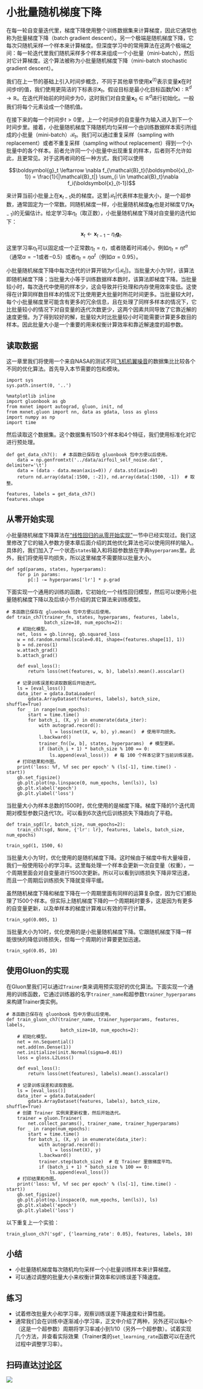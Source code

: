 # 小批量随机梯度下降

在每一轮自变量迭代里，梯度下降使用整个训练数据集来计算梯度，因此它通常也称为批量梯度下降（batch gradient descent）。另一个极端是随机梯度下降，它每次只随机采样一个样本来计算梯度。但深度学习中的常用算法在这两个极端之间：每一轮迭代里我们随机采样多个样本来组成一个小批量（mini-batch），然后对它计算梯度。这个算法被称为小批量随机梯度下降（mini-batch stochastic gradient descent）。

我们在上一节的基础上引入时间步概念，不同于其他章节使用$\boldsymbol{x}^{(t)}$表示变量$\boldsymbol{x}$在时间步$t$的值，我们使用更简洁的下标表示$\boldsymbol{x}_t$。假设目标是最小化目标函数$f(\boldsymbol{x}): \mathbb{R}^d \rightarrow \mathbb{R}$。在迭代开始前的时间步为$0$，这时我们对自变量$\boldsymbol{x}_0\in \mathbb{R}^d$进行初始化。一般我们将每个元素设成一个随机值。

在接下来的每一个时间步$t>0$里，上一个时间步的自变量作为输入进入到下一个时间步里。接着，小批量随机梯度下降随机均匀采样一个由训练数据样本索引所组成的小批量（mini-batch）$\mathcal{B}_t$。我们可以通过重复采样（sampling with replacement）或者不重复采样（sampling without replacement）得到一个小批量中的各个样本。前者允许同一个小批量中出现重复的样本，后者则不允许如此，且更常见。对于这两者间的任一种方式，我们可以使用

$$\boldsymbol{g}_t \leftarrow \nabla f_{\mathcal{B}_t}(\boldsymbol{x}_{t-1}) = \frac{1}{|\mathcal{B}_t|} \sum_{i \in \mathcal{B}_t}\nabla f_i(\boldsymbol{x}_{t-1})$$

来计算当前小批量上在$\boldsymbol{x}_{t-1}$处的梯度。这里$|\mathcal{B}_t|$代表样本批量大小，是一个超参数，通常固定为一个常数。同随机梯度一样，小批量随机梯度$\boldsymbol{g}_t$也是对梯度$\nabla f(\boldsymbol{x}_{t-1})$的无偏估计。给定学习率$\eta_t$（取正数），小批量随机梯度下降对自变量的迭代如下：

$$\boldsymbol{x}_t \leftarrow \boldsymbol{x}_{t-1} - \eta_t \boldsymbol{g}_t.$$

这里学习率$\eta_t$可以固定成一个正常数$\eta_t=\eta$，或者随着时间减小，例如$\eta_t=\eta t^\alpha$（通常$\alpha=-1$或者$-0.5$）或者$\eta_t = \eta \alpha^t$（例如$\alpha=0.95$）。

小批量随机梯度下降中每次迭代的计算开销为$\mathcal{O}(|\mathcal{B}_t|)$。当批量大小为1时，该算法即随机梯度下降；当批量大小等于训练数据样本数时，该算法即梯度下降。当批量较小时，每次迭代中使用的样本少，这会导致并行处理和内存使用效率变低。这使得在计算同样数目样本的情况下比使用更大批量时所花时间更多。当批量较大时，每个小批量梯度里可能含有更多的冗余信息，且在处理了同样多样本的情况下，它比批量较小的情况下对自变量的迭代次数更少，这两个因素共同导致了它靠近解的速度更慢。为了得到较好的解，批量较大时比批量较小时可能需要计算更多数目的样本。因此批量大小是一个重要的用来权衡计算效率和靠近解速度的超参数。

## 读取数据

这一章里我们将使用一个来自NASA的测试不同[飞机机翼噪音](https://archive.ics.uci.edu/ml/datasets/Airfoil+Self-Noise)的数据集比比较各个不同的优化算法。首先导入本节需要的包和模块。

```{.python .input  n=1}
import sys
sys.path.insert(0, '..')

%matplotlib inline
import gluonbook as gb
from mxnet import autograd, gluon, init, nd
from mxnet.gluon import nn, data as gdata, loss as gloss
import numpy as np
import time
```

然后读取这个数据集。这个数据集有1503个样本和4个特征，我们使用标准化对它进行预处理。

```{.python .input  n=2}
def get_data_ch7():  # 本函数已保存在 gluonbook 包中方便以后使用。
    data = np.genfromtxt('../data/airfoil_self_noise.dat', delimiter='\t')
    data = (data - data.mean(axis=0)) / data.std(axis=0)
    return nd.array(data[:1500, :-2]), nd.array(data[:1500, -1])  # 取整。

features, labels = get_data_ch7()
features.shape
```

## 从零开始实现

小批量随机梯度下降算法在[“线性回归的从零开始实现”](../chapter_deep-learning-basics/linear-regression-scratch.md)一节中已经实现过。我们这里修改了它的输入参数方便本章后面介绍的其他优化算法也可以使用同样的输入。具体的，我们加入了一个状态`states`输入和将超参数放在字典`hyperparams`里。此外，我们将使用平均损失，所以这里梯度不需要除以批量大小。

```{.python .input  n=3}
def sgd(params, states, hyperparams):
    for p in params:
        p[:] -= hyperparams['lr'] * p.grad
```

下面实现一个通用的训练的函数，它初始化一个线性回归模型，然后可以使用小批量随机梯度下降以及后续小节介绍的其它算法来训练模型。

```{.python .input  n=4}
# 本函数已保存在 gluonbook 包中方便以后使用。
def train_ch7(trainer_fn, states, hyperparams, features, labels,
              batch_size=10, num_epochs=2):
    # 初始化模型。
    net, loss = gb.linreg, gb.squared_loss
    w = nd.random.normal(scale=0.01, shape=(features.shape[1], 1))
    b = nd.zeros(1)
    w.attach_grad()
    b.attach_grad()

    def eval_loss():
        return loss(net(features, w, b), labels).mean().asscalar()
    
    # 记录训练误差和读取数据后开始迭代。
    ls = [eval_loss()]
    data_iter = gdata.DataLoader(
        gdata.ArrayDataset(features, labels), batch_size, shuffle=True)
    for _ in range(num_epochs):
        start = time.time()
        for batch_i, (X, y) in enumerate(data_iter):
            with autograd.record():
                l = loss(net(X, w, b), y).mean()  # 使用平均损失。
            l.backward()
            trainer_fn([w, b], states, hyperparams)  # 模型更新。
            if (batch_i + 1) * batch_size % 100 == 0:
                ls.append(eval_loss())  # 每 100 个样本记录下当前训练误差。
    # 打印结果和作图。
    print('loss: %f, %f sec per epoch' % (ls[-1], time.time() - start))
    gb.set_figsize()
    gb.plt.plot(np.linspace(0, num_epochs, len(ls)), ls)
    gb.plt.xlabel('epoch')
    gb.plt.ylabel('loss')
```

当批量大小为样本总数的1500时，优化使用的是梯度下降。梯度下降的1个迭代周期对模型参数只迭代1次。可以看到6次迭代后训练损失下降趋向了平稳。

```{.python .input  n=5}
def train_sgd(lr, batch_size, num_epochs=2):
    train_ch7(sgd, None, {'lr': lr}, features, labels, batch_size, num_epochs)

train_sgd(1, 1500, 6)
```

当批量大小为1时，优化使用的是随机梯度下降。这时候由于梯度中有大量噪音，我们一般使用较小的学习率。这里每处理一个样本会更新一次自变量（权重），一个周期里面会对自变量进行1500次更新。所以可以看到训练损失下降非常迅速，而且一个周期后训练损失下降就变得平缓。

虽然随机梯度下降和梯度下降在一个周期里面有同样的运算复杂度，因为它们都处理了1500个样本。但实际上随机梯度下降的一个周期耗时要多，这是因为有更多的自变量更新，以及单样本的梯度计算难以有效的平行计算。

```{.python .input  n=6}
train_sgd(0.005, 1)
```

当批量大小为10时，优化使用的是小批量随机梯度下降。它跟随机梯度下降一样能很快的降低训练损失，但每一个周期的计算要更加迅速。

```{.python .input  n=7}
train_sgd(0.05, 10)
```

## 使用Gluon的实现

在Gluon里我们可以通过`Trainer`类来调用预实现好的优化算法。下面实现一个通用的训练函数，它通过训练器的名字`trainer_name`和超参数`trainer_hyperparams`来构建Trainer类实例。

```{.python .input  n=8}
# 本函数已保存在 gluonbook 包中方便以后使用。
def train_gluon_ch7(trainer_name, trainer_hyperparams, features, labels,
                    batch_size=10, num_epochs=2):
    # 初始化模型。
    net = nn.Sequential()
    net.add(nn.Dense(1))
    net.initialize(init.Normal(sigma=0.01))
    loss = gloss.L2Loss()

    def eval_loss():
        return loss(net(features), labels).mean().asscalar()

    # 记录训练误差和读取数据。
    ls = [eval_loss()]
    data_iter = gdata.DataLoader(
        gdata.ArrayDataset(features, labels), batch_size, shuffle=True)
    # 创建 Trainer 实例来更新权重，然后开始迭代。
    trainer = gluon.Trainer(
        net.collect_params(), trainer_name, trainer_hyperparams)
    for _ in range(num_epochs):
        start = time.time()
        for batch_i, (X, y) in enumerate(data_iter):
            with autograd.record():
                l = loss(net(X), y)
            l.backward()
            trainer.step(batch_size)  # 在 Trainer 里做梯度平均。
            if (batch_i + 1) * batch_size % 100 == 0:
                ls.append(eval_loss())
    # 打印结果和作图。
    print('loss: %f, %f sec per epoch' % (ls[-1], time.time() - start))
    gb.set_figsize()
    gb.plt.plot(np.linspace(0, num_epochs, len(ls)), ls)
    gb.plt.xlabel('epoch')
    gb.plt.ylabel('loss')
```

以下重复上一个实验：

```{.python .input  n=9}
train_gluon_ch7('sgd', {'learning_rate': 0.05}, features, labels, 10)
```

## 小结

* 小批量随机梯度每次随机均匀采样一个小批量训练样本来计算梯度。
* 可以通过调整的批量大小来权衡计算效率和训练误差下降速度。

## 练习

* 试着修改批量大小和学习率，观察训练误差下降速度和计算性能。
* 通常我们会在训练中逐渐减小学习率，正文中介绍了两种，另外还可以每$k$个（这是一个超参数）周期将学习率减小到1/10（另外一个超参数）。试着实现几个方法，并查看实际效果（Trainer类的`set_learning_rate`函数可以在迭代过程中调整学习率）。

## 扫码直达[讨论区](https://discuss.gluon.ai/t/topic/1877)

![](../img/qr_minibatch-sgd.svg)
